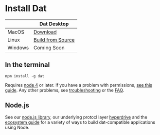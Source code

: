 # Install Dat

|         | Dat Desktop     |
|---------|-------------------|
| MacOS   | [Download](https://github.com/datproject/dat-desktop/releases/download/1.0.3/dat-desktop-1.0.3.dmg)          |
| Linux   | [Build from Source](http://github.com/datproject/dat-desktop) |
| Windows | Coming Soon       |

## In the terminal

```
npm install -g dat
```

Requires [node 4](http://node.js) or later. If you have a problem with permissions, [see this guide](https://docs.npmjs.com/getting-started/fixing-npm-permissions). Any other problems, see [troubleshooting](/dat#troubleshooting) or the [FAQ](/faq).

## Node.js

See our [node.js library](http://github.com/datproject/dat-node), our underlying protocl layer [hyperdrive](http://github.com/mafintosh/hyperdrive) and the [ecosystem guide](https://docs.datproject.org/ecosystem) for a variety of ways to build dat-compatible applications using Node.

